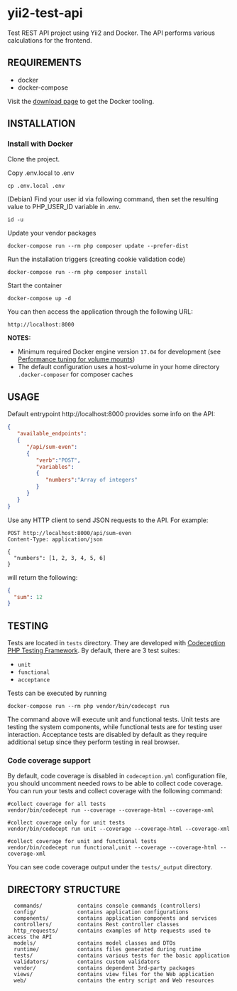 # yii2-test-api
Test REST API project using Yii2 and Docker. The API performs various calculations for the frontend.


REQUIREMENTS
------------

- docker
- docker-compose

Visit the [download page](https://www.docker.com/products/container-runtime) to get the Docker tooling.

INSTALLATION
------------

### Install with Docker

Clone the project.

Copy .env.local to .env

    cp .env.local .env

(Debian) Find your user id via following command, then set the resulting value to PHP_USER_ID variable in .env.

    id -u



Update your vendor packages

    docker-compose run --rm php composer update --prefer-dist

Run the installation triggers (creating cookie validation code)

    docker-compose run --rm php composer install    

Start the container

    docker-compose up -d

You can then access the application through the following URL:

    http://localhost:8000

**NOTES:**
- Minimum required Docker engine version `17.04` for development (see [Performance tuning for volume mounts](https://docs.docker.com/docker-for-mac/osxfs-caching/))
- The default configuration uses a host-volume in your home directory `.docker-composer` for composer caches


USAGE
-------------


Default entrypoint http://localhost:8000 provides some info on the API:

```json
{
   "available_endpoints":
   {
      "/api/sum-even":
      {
         "verb":"POST",
         "variables":
         {
            "numbers":"Array of integers"
         }
      }
   }
}
```

Use any HTTP client to send JSON requests to the API. For example:

```http request
POST http://localhost:8000/api/sum-even
Content-Type: application/json

{
  "numbers": [1, 2, 3, 4, 5, 6]
}

```

will return the following:

```json
{
  "sum": 12
}
```

TESTING
-------

Tests are located in `tests` directory. They are developed with [Codeception PHP Testing Framework](https://codeception.com/).
By default, there are 3 test suites:

- `unit`
- `functional`
- `acceptance`

Tests can be executed by running

```
docker-compose run --rm php vendor/bin/codecept run
```

The command above will execute unit and functional tests. Unit tests are testing the system components, while functional
tests are for testing user interaction. Acceptance tests are disabled by default as they require additional setup since
they perform testing in real browser.


### Code coverage support

By default, code coverage is disabled in `codeception.yml` configuration file, you should uncomment needed rows to be able
to collect code coverage. You can run your tests and collect coverage with the following command:

```
#collect coverage for all tests
vendor/bin/codecept run --coverage --coverage-html --coverage-xml

#collect coverage only for unit tests
vendor/bin/codecept run unit --coverage --coverage-html --coverage-xml

#collect coverage for unit and functional tests
vendor/bin/codecept run functional,unit --coverage --coverage-html --coverage-xml
```

You can see code coverage output under the `tests/_output` directory.

DIRECTORY STRUCTURE
-------------------

      commands/           contains console commands (controllers)
      config/             contains application configurations
      components/         contains application components and services
      controllers/        contains Rest controller classes
      http_requests/      contains examples of http requests used to access the API
      models/             contains model classes and DTOs
      runtime/            contains files generated during runtime
      tests/              contains various tests for the basic application
      validators/         contains custom validators
      vendor/             contains dependent 3rd-party packages
      views/              contains view files for the Web application
      web/                contains the entry script and Web resources





